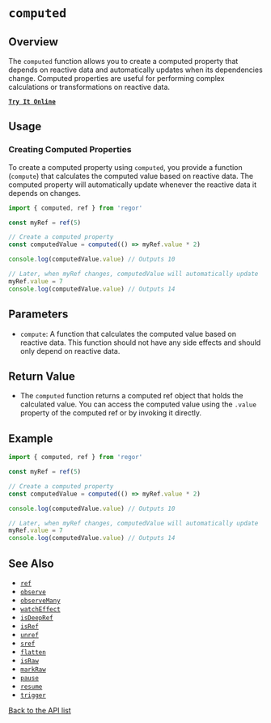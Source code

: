 # `computed`

## Overview

The `computed` function allows you to create a computed property that depends on reactive data and automatically updates when its dependencies change. Computed properties are useful for performing complex calculations or transformations on reactive data.

[**`Try It Online`**](https://stackblitz.com/edit/regor-sample-ref?file=index.ts)

## Usage

### Creating Computed Properties

To create a computed property using `computed`, you provide a function (`compute`) that calculates the computed value based on reactive data. The computed property will automatically update whenever the reactive data it depends on changes.

```ts
import { computed, ref } from 'regor'

const myRef = ref(5)

// Create a computed property
const computedValue = computed(() => myRef.value * 2)

console.log(computedValue.value) // Outputs 10

// Later, when myRef changes, computedValue will automatically update
myRef.value = 7
console.log(computedValue.value) // Outputs 14
```

## Parameters

- `compute`: A function that calculates the computed value based on reactive data. This function should not have any side effects and should only depend on reactive data.

## Return Value

- The `computed` function returns a computed ref object that holds the calculated value. You can access the computed value using the `.value` property of the computed ref or by invoking it directly.

## Example

```ts
import { computed, ref } from 'regor'

const myRef = ref(5)

// Create a computed property
const computedValue = computed(() => myRef.value * 2)

console.log(computedValue.value) // Outputs 10

// Later, when myRef changes, computedValue will automatically update
myRef.value = 7
console.log(computedValue.value) // Outputs 14
```

## See Also

- [`ref`](ref.md)
- [`observe`](observe.md)
- [`observeMany`](observeMany.md)
- [`watchEffect`](watchEffect.md)
- [`isDeepRef`](isDeepRef.md)
- [`isRef`](isRef.md)
- [`unref`](unref.md)
- [`sref`](sref.md)
- [`flatten`](flatten.md)
- [`isRaw`](isRaw.md)
- [`markRaw`](markRaw.md)
- [`pause`](pause.md)
- [`resume`](resume.md)
- [`trigger`](trigger.md)

[Back to the API list](regor-api.md)
